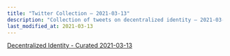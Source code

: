 ```yaml
---
title: "Twitter Collection – 2021-03-13"
description: "Collection of tweets on decentralized identity – 2021-03-13"
last_modified_at: 2021-03-13
---
```



<a class="twitter-timeline" href="https://twitter.com/DecentralizeID/timelines/1370834916670386181">Decentralized Identity - Curated 2021-03-13</a> <script async src="https://platform.twitter.com/widgets.js" charset="utf-8"></script>